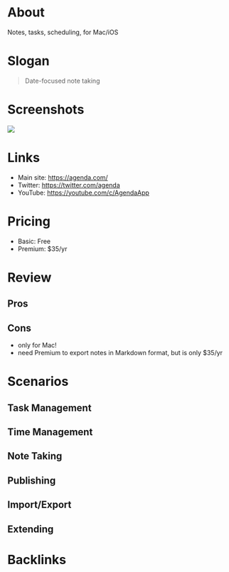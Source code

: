 # About

Notes, tasks, scheduling, for Mac/iOS

# Slogan

> Date-focused note taking

# Screenshots

<!-- upload somewhere and reference here -->

![](https://agenda.com/img/hero-mac.png)

# Links

- Main site: https://agenda.com/
- Twitter: https://twitter.com/agenda
- YouTube: https://youtube.com/c/AgendaApp

# Pricing

- Basic: Free
- Premium: $35/yr

# Review

<!-- optional review and pros/cons -->

## Pros

<!-- list of pros -->

## Cons

- only for Mac!
- need Premium to export notes in Markdown format, but is only $35/yr

# Scenarios

## Task Management

<!-- how to manage tasks -->

## Time Management

<!-- how to manage time -->

## Note Taking

<!-- how to take notes -->

## Publishing

<!-- how to publish info -->

## Import/Export

<!-- how to import/export -->

## Extending

<!-- how to extend, make plugins, etc -->

# Backlinks

<!-- list of links to short youtube tutorials, blog posts, etc -->
<!-- also quotes and testimonials, eg twitter mini reviews -->

